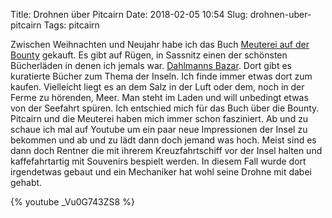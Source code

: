 Title: Drohnen über Pitcairn
Date: 2018-02-05 10:54
Slug: drohnen-uber-pitcairn
Tags: pitcairn

Zwischen Weihnachten und Neujahr habe ich das Buch [Meuterei auf der Bounty](https://de.wikipedia.org/wiki/Meuterei_auf_der_Bounty) gekauft. Es gibt auf Rügen, in Sassnitz einen der schönsten Bücherläden in denen ich jemals war. [Dahlmanns Bazar](https://www.dahlmannsbazar.de/). Dort gibt es kuratierte Bücher zum Thema der Inseln. Ich finde immer etwas dort zum kaufen. Vielleicht liegt es an dem Salz in der Luft oder dem, noch in der Ferme zu hörenden, Meer. Man steht im Laden und will unbedingt etwas von der Seefahrt spüren. Ich entschied mich für das Buch über die Bounty. Pitcairn und die Meuterei haben mich immer schon fasziniert. Ab und zu schaue ich mal auf Youtube um ein paar neue Impressionen der Insel zu bekommen und ab und zu lädt dann doch jemand was hoch. Meist sind es dann doch Rentner die mit ihrerem Kreuzfahrtschiff vor der Insel halten und kaffefahrtartig mit Souvenirs bespielt werden. In diesem Fall wurde dort irgendetwas gebaut und ein Mechaniker hat wohl seine Drohne mit dabei gehabt.

{% youtube _Vu0G743ZS8 %}
